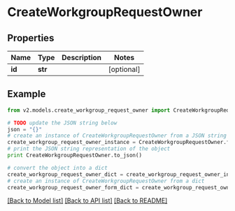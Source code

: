 # CreateWorkgroupRequestOwner


## Properties
Name | Type | Description | Notes
------------ | ------------- | ------------- | -------------
**id** | **str** |  | [optional] 

## Example

```python
from v2.models.create_workgroup_request_owner import CreateWorkgroupRequestOwner

# TODO update the JSON string below
json = "{}"
# create an instance of CreateWorkgroupRequestOwner from a JSON string
create_workgroup_request_owner_instance = CreateWorkgroupRequestOwner.from_json(json)
# print the JSON string representation of the object
print CreateWorkgroupRequestOwner.to_json()

# convert the object into a dict
create_workgroup_request_owner_dict = create_workgroup_request_owner_instance.to_dict()
# create an instance of CreateWorkgroupRequestOwner from a dict
create_workgroup_request_owner_form_dict = create_workgroup_request_owner.from_dict(create_workgroup_request_owner_dict)
```
[[Back to Model list]](../README.md#documentation-for-models) [[Back to API list]](../README.md#documentation-for-api-endpoints) [[Back to README]](../README.md)


